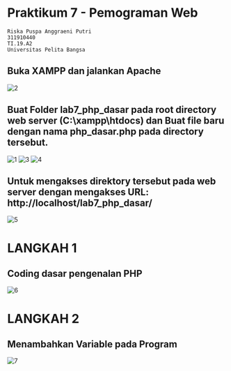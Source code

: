 # Praktikum 7 - Pemograman Web
```
Riska Puspa Anggraeni Putri
311910440
TI.19.A2
Universitas Pelita Bangsa
```
## Buka XAMPP dan jalankan Apache
![2](https://user-images.githubusercontent.com/56241285/117609513-5edbd300-b18a-11eb-8ed4-a1f3a12ef94f.png)
## Buat Folder lab7_php_dasar pada root directory web server (C:\xampp\htdocs) dan Buat file baru dengan nama php_dasar.php pada directory tersebut.
![1](https://user-images.githubusercontent.com/56241285/117609621-8cc11780-b18a-11eb-9023-6f2536024817.png)
![3](https://user-images.githubusercontent.com/56241285/117609634-90ed3500-b18a-11eb-8a2b-fa8f4fe41d7c.png)
![4](https://user-images.githubusercontent.com/56241285/117609657-99457000-b18a-11eb-9f9e-0caa147fb597.png)
## Untuk mengakses direktory tersebut pada web server dengan mengakses URL: http://localhost/lab7_php_dasar/
![5](https://user-images.githubusercontent.com/56241285/117609781-cc87ff00-b18a-11eb-824b-c9e983642bc8.png)
# LANGKAH 1
## Coding dasar pengenalan PHP
![6](https://user-images.githubusercontent.com/56241285/117609907-0a852300-b18b-11eb-9f34-b0652b2b1192.png)
# LANGKAH 2
## Menambahkan Variable pada Program
![7](https://user-images.githubusercontent.com/56241285/117611502-d0695080-b18d-11eb-9454-5a12a18ae896.png)
